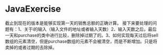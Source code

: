 # JavaExercise
截止到现在的版本是能够实现第一天的销售总额的正确计算。
接下来要处理的问题有：1、关于i的输入（输入文件的地址或者输入天数）2、输入天数之后，最后一天和purchase的类中进行比较，删除掉过期了的。3、如何实现每天过后将sell数组的元素清空，但是purchase数组的元素不会被清空，而是不断增加。只是将卖掉的或者过期的去除掉。
